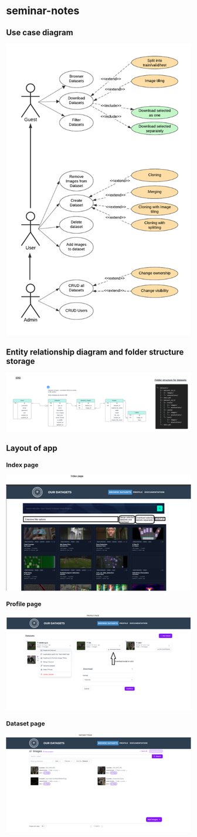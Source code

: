 # seminar-notes
## Use case diagram
<img src="use_case.png" alt="Alt text" width="700"/>  

## Entity relationship diagram and folder structure storage
![ERD diagram](ERD.png)

## Layout of app  
### Index page  
<img src="index_design.png" alt="Alt text" width=""/>  

### Profile page  
<img src="profile_design.png" alt="Alt text" width=""/>  

### Dataset page  
<img src="dataset_design.png" alt="Alt text" width=""/>  
